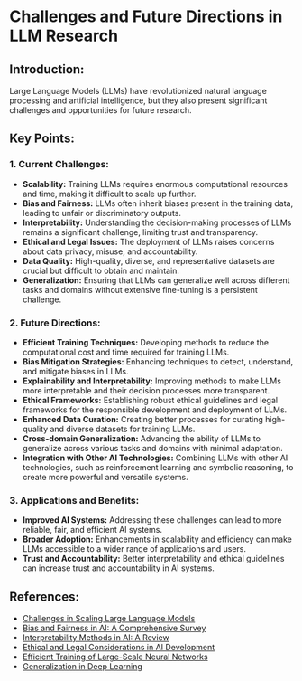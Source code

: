 # Challenges and Future Directions in LLM Research

## Introduction:
Large Language Models (LLMs) have revolutionized natural language processing and artificial intelligence, but they also present significant challenges and opportunities for future research.

## Key Points:

### 1. Current Challenges:
- **Scalability:** Training LLMs requires enormous computational resources and time, making it difficult to scale up further.
- **Bias and Fairness:** LLMs often inherit biases present in the training data, leading to unfair or discriminatory outputs.
- **Interpretability:** Understanding the decision-making processes of LLMs remains a significant challenge, limiting trust and transparency.
- **Ethical and Legal Issues:** The deployment of LLMs raises concerns about data privacy, misuse, and accountability.
- **Data Quality:** High-quality, diverse, and representative datasets are crucial but difficult to obtain and maintain.
- **Generalization:** Ensuring that LLMs can generalize well across different tasks and domains without extensive fine-tuning is a persistent challenge.

### 2. Future Directions:
- **Efficient Training Techniques:** Developing methods to reduce the computational cost and time required for training LLMs.
- **Bias Mitigation Strategies:** Enhancing techniques to detect, understand, and mitigate biases in LLMs.
- **Explainability and Interpretability:** Improving methods to make LLMs more interpretable and their decision processes more transparent.
- **Ethical Frameworks:** Establishing robust ethical guidelines and legal frameworks for the responsible development and deployment of LLMs.
- **Enhanced Data Curation:** Creating better processes for curating high-quality and diverse datasets for training LLMs.
- **Cross-domain Generalization:** Advancing the ability of LLMs to generalize across various tasks and domains with minimal adaptation.
- **Integration with Other AI Technologies:** Combining LLMs with other AI technologies, such as reinforcement learning and symbolic reasoning, to create more powerful and versatile systems.

### 3. Applications and Benefits:
- **Improved AI Systems:** Addressing these challenges can lead to more reliable, fair, and efficient AI systems.
- **Broader Adoption:** Enhancements in scalability and efficiency can make LLMs accessible to a wider range of applications and users.
- **Trust and Accountability:** Better interpretability and ethical guidelines can increase trust and accountability in AI systems.

## References:
- [Challenges in Scaling Large Language Models](https://arxiv.org/abs/2009.11263)
- [Bias and Fairness in AI: A Comprehensive Survey](https://arxiv.org/abs/1908.09635)
- [Interpretability Methods in AI: A Review](https://arxiv.org/abs/2009.13295)
- [Ethical and Legal Considerations in AI Development](https://arxiv.org/abs/2107.07542)
- [Efficient Training of Large-Scale Neural Networks](https://arxiv.org/abs/2010.05352)
- [Generalization in Deep Learning](https://arxiv.org/abs/2012.08534)

